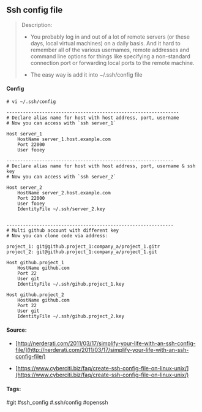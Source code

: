 ## Ssh config file

> Description: 
>
>  - You probably log in and out of a lot of remote servers \(or these days, local virtual machines\) on a daily basis. And it hard to remember all of the various usernames, remote addresses and command line options for things like specifying a non-standard connection port or forwarding local ports to the remote machine.
>
> -  The easy way is add it into ~/.ssh/config file

#### Config

```shell
# vi ~/.ssh/config

---------------------------------------------------------------
# Declare alias name for host with host address, port, username
# Now you can access with `ssh server_1`

Host server_1
    HostName server_1.host.example.com
    Port 22000
    User fooey
    
-------------------------------------------------------------    
# Declare alias name for host with host address, port, username & ssh key
# Now you can access with `ssh server_2`

Host server_2
    HostName server_2.host.example.com
    Port 22000
    User fooey
    IdentityFile ~/.ssh/server_2.key


-------------------------------------------------------------    
# Multi github account with different key
# Now you can clone code via address:

project_1: git@github.project_1:company_a/project_1.gitr
project_2: git@github.project_1:company_a/project_1.git

Host github.project_1
    HostName github.com
    Port 22
    User git
    IdentityFile ~/.ssh/gihub.project_1.key

Host github.project_2
    HostName github.com
    Port 22
    User git
    IdentityFile ~/.ssh/gihub.project_2.key

```

#### Source:

* [http://nerderati.com/2011/03/17/simplify-your-life-with-an-ssh-config-file/](http://nerderati.com/2011/03/17/simplify-your-life-with-an-ssh-config-file/)

* [https://www.cyberciti.biz/faq/create-ssh-config-file-on-linux-unix/](https://www.cyberciti.biz/faq/create-ssh-config-file-on-linux-unix/)

#### Tags: 

\#git \#ssh\_config \#.ssh/config \#openssh




